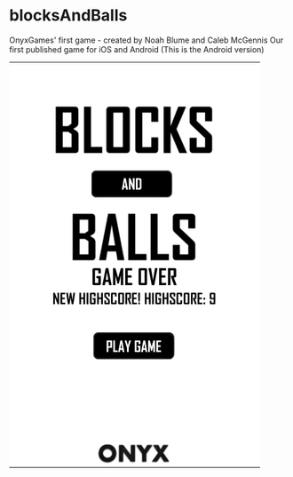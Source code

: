 # blocksAndBalls
OnyxGames' first game - created by Noah Blume and Caleb McGennis
Our first published game for iOS and Android (This is the Android version)


![](blocksAndBalls.png)